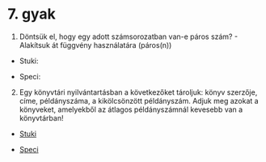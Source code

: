 # 7. gyak
1. Döntsük el, hogy egy adott számsorozatban van-e páros szám? - Alakítsuk át függvény használatára (páros(n))
- Stuki:

- Speci:

2. Egy könyvtári nyilvántartásban a következőket tároljuk: könyv szerzője, címe, példányszáma, a kikölcsönzött példányszám. Adjuk meg azokat a könyveket, amelyekből az átlagos példányszámnál kevesebb van a könyvtárban!
- [Stuki](https://teams.microsoft.com/l/message/19:8e2674af-cb1f-4288-b091-aa41eee85ce1_a2c72ae9-7dd3-4442-b9be-565092067923@unq.gbl.spaces/1729756828783?context=%7B%22contextType%22%3A%22chat%22%7D)

- [Speci](https://progalap.elte.hu/specifikacio/?data=H4sIAAAAAAAAE42Rz2rCQBDGX2XYUyKpEquXhQj%2BCaXYWqjaQ7MeEpPAEh3FxFIVS3vzVfocvolP0tld2xJKwVzm22V%2B32y%2B2bF8mUxlKqdhIRfIOOskHEbZAjcvnjWVcz6EV8i3yWqr1TLf8gHVTAvbEQj04elwGDiQUTFo4FarOBE4DDmExYzuHwX2JYc4Mq1zqZoHqi%2BOqNFPOZwO75IuDcutLJCTKo1peVqpibbAcaodveHz%2BN6SnuqlwedWu4Zw%2FMzNo6w40nNsr3%2F7dPy4e7hpj74Jcmj9DLj69XckjRBYq1SgJjCOyOaN3ixwA1qSncDEaFfg2igiUkvapJSTwJE5%2FDdE%2B9eYw4okL3LGgx2LwyKk7JFDU2DGITC%2FsFMLAMHagjnnJaiTPqoFQMMxm4D63ikjnRLS6VyAdEtIt3sB0ishvd4FiF9CfP8v4iqEYqT86FatQcdC2XNldaWSV6VuyrUpDVOalCuG84TSJLVK8vWsYNzdT%2FZfaMvlvesCAAA%3D)